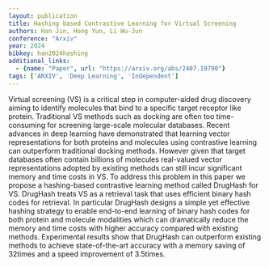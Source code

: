 ```yaml
---
layout: publication
title: Hashing based Contrastive Learning for Virtual Screening
authors: Han Jin, Hong Yun, Li Wu-Jun
conference: "Arxiv"
year: 2024
bibkey: han2024hashing
additional_links:
  - {name: "Paper", url: "https://arxiv.org/abs/2407.19790"}
tags: ['ARXIV', 'Deep Learning', 'Independent']
---
```

Virtual screening (VS) is a critical step in computer-aided drug discovery aiming to identify molecules that bind to a specific target receptor like protein. Traditional VS methods such as docking are often too time-consuming for screening large-scale molecular databases. Recent advances in deep learning have demonstrated that learning vector representations for both proteins and molecules using contrastive learning can outperform traditional docking methods. However given that target databases often contain billions of molecules real-valued vector representations adopted by existing methods can still incur significant memory and time costs in VS. To address this problem in this paper we propose a hashing-based contrastive learning method called DrugHash for VS. DrugHash treats VS as a retrieval task that uses efficient binary hash codes for retrieval. In particular DrugHash designs a simple yet effective hashing strategy to enable end-to-end learning of binary hash codes for both protein and molecule modalities which can dramatically reduce the memory and time costs with higher accuracy compared with existing methods. Experimental results show that DrugHash can outperform existing methods to achieve state-of-the-art accuracy with a memory saving of 32times and a speed improvement of 3.5times.
